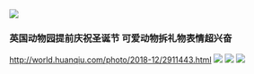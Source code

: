 ![](https://cn.bing.com/th?id=OHR.qixi_ZH-CN3534017617_1920x1080.jpg)
---
### 英国动物园提前庆祝圣诞节 可爱动物拆礼物表情超兴奋
http://world.huanqiu.com/photo/2018-12/2911443.html
![](http://himg2.huanqiu.com/attachment2010/2018/1219/13/39/20181219013952212.jpg)
![](http://himg2.huanqiu.com/attachment2010/2018/1219/13/41/20181219014144106.jpg)
![](http://himg2.huanqiu.com/attachment2010/2018/1219/13/41/20181219014147386.jpg)